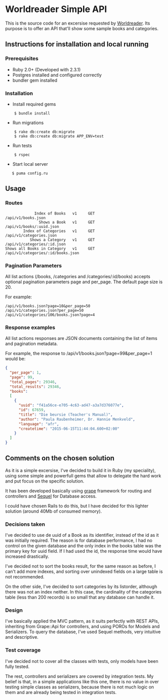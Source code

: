 # Worldreader Simple API

This is the source code for an excersise requested by [Worldreader](https://www.worldreader.org/).
Its purpose is to offer an API that'll show some sample books and categories.

## Instructions for installation and local running

### Prerequisites

* Ruby 2.0+ (Developed with 2.3.1)
* Postgres installed and configured correctly
* bundler gem installed

### Installation

* Install required gems
```
    $ bundle install
```

* Run migrations
```
    $ rake db:create db:migrate
    $ rake db:create db:migrate APP_ENV=test
```

* Run tests
```
    $ rspec
```

* Start local server
``` 
   $ puma config.ru
```

## Usage

### Routes

```
             Index of Books   v1     GET                            /api/v1/books.json
               Shows a Book   v1     GET                      /api/v1/books/:uuid.json
        Index of Categories   v1     GET                       /api/v1/categories.json
           Shows a Category   v1     GET                   /api/v1/categories/:id.json
Shows all Books in Category   v1     GET             /api/v1/categories/:id/books.json
```

### Pagination Parameters

All list actions (/books, /categories and /categories/:id/books) accepts optional pagination parameters page and per_page. The default page size is 20.

For example: 
```
/api/v1/books.json?page=10&per_page=50
/api/v1/categories.json?per_page=50
/api/v1/categories/106/books.json?page=4
```

### Response examples

All list actions responses are JSON documents containing the list of items and pagination metadata.

For example, the response to /api/v1/books.json?page=99&per_page=1 would be:

```json
{
  "per_page": 1,
  "page": 99,
  "total_pages": 29346,
  "total_results": 29346,
  "books": 
  [
    {
      "uuid": "f41a56ce-e705-4c63-ad47-a3a7d376077e",
      "id": 67659,
      "title": "Die beursie (Teacher's Manual)",
      "author": "Paula Raubenheimer, Dr. Hannie Menkveld",
      "language": "afr",
      "createtime": "2015-06-15T11:44:04.600+02:00"
    }
  ]
}
```

## Comments on the chosen solution

As it is a simple excersise, I've decided to build it in Ruby (my speciality), using some simple and powerfull gems that allow to delegate the hard work and put focus on the specific solution.

It has been developed basically using [grape](https://github.com/ruby-grape/grape) framework for routing and controllers and [Sequel](http://sequel.jeremyevans.net/) for Database access.

I could have chosen Rails to do this, but I have decided for this lighter solution (around 40Mb of consumed memory).

### Decisions taken

I've decided to use de uuid of a Book as its identifier, instead of the id as it was initially required. The reason is for database performance, I had no control on the given database and the only index in the books table was the primary key for uuid field. If I had used the id, the response time would have increased drastically.

I've decided not to sort the books result, for the same reason as before, I can't add more indexes, and sorting over unindexed fields on a large table is not recommended.

On the other side, I've decided to sort categories by its listorder, although there was not an index neither. In this case, the cardinality of the categories table (less than 200 records) is so small that any database can handle it.

### Design

I've basically applied the MVC pattern, as it suits perfectly with REST APIs, inheriting from Grape::Api for controllers, and using POROs for Models and Serializers. To query the database, I've used Sequel methods, very intuitive and descriptive.

### Test coverage

I've decided not to cover all the classes with tests, only models have been fully tested.

The rest, controllers and serializers are covered by integration tests. My belief is that, in a simple applications like this one, there is no value in over testing simple classes as serializers, because there is not much logic on them and are already being tested in integration tests.

